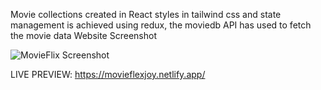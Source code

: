 Movie collections created in React styles in tailwind css and state management is achieved using redux, the moviedb API has used to fetch the movie data
Website Screenshot

![MovieFlix Screenshot](https://github.com/SeyarSawayz/MovieFlix/assets/64561523/cf619c9f-1da0-40e7-892b-2e729b2a3e69)


LIVE PREVIEW:
https://movieflexjoy.netlify.app/
